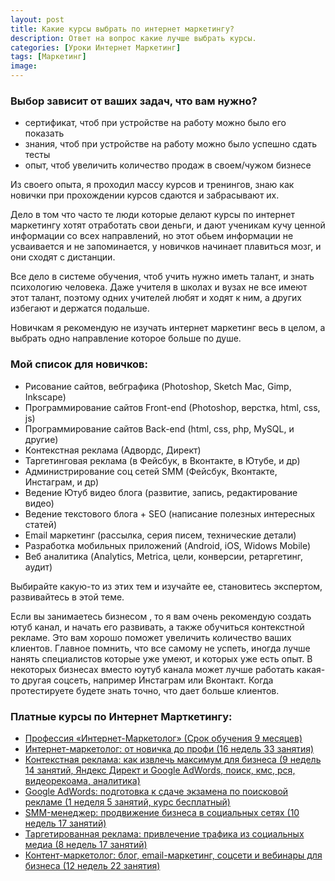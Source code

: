 ```yaml
---
layout: post
title: Какие курсы выбрать по интернет маркетингу?
description: Ответ на вопрос какие лучше выбрать курсы.
categories: [Уроки Интернет Маркетинг]
tags: [Маркетинг]
image:
---
```

<h3>Выбор зависит от ваших задач, что вам нужно?</h3>
<ul>
<li>сертификат, чтоб при устройстве на работу можно было его показать</li>
<li>знания, чтоб при устройстве на работу можно было успешно сдать тесты</li>
<li>опыт, чтоб увеличить количество продаж в своем/чужом бизнесе</li>
</ul>

Из своего опыта, я проходил массу курсов и тренингов, знаю как новички при прохождении курсов сдаются и забрасывают их.

Дело в том что часто те люди которые делают курсы по интернет маркетингу хотят отработать свои деньги, и дают ученикам кучу ценной информации со всех направлений, но этот обьем информации не усваивается и не запоминается, у новичков начинает плавиться мозг, и они сходят с дистанции.

Все дело в системе обучения, чтоб учить нужно иметь талант, и знать психологию человека. Даже учителя в школах и вузах не все имеют этот талант, поэтому одних учителей любят и ходят к ним, а других избегают и держатся подальше.

Новичкам я рекомендую не изучать интернет маркетинг весь в целом, а выбрать одно направление которое больше по душе.

<h3>Мой список для новичков:</h3>
<ul>
<li>Рисование сайтов, вебграфика (Photoshop, Sketch Mac, Gimp, Inkscape)</li>
<li>Программирование сайтов Front-end (Photoshop, верстка, html, css, js)</li>
<li>Программирование сайтов Back-end (html, css, php, MySQL, и другие)</li>
<li>Контекстная реклама (Адвордс, Директ)</li>
<li>Таргетинговая реклама (в Фейсбук, в Вконтакте, в Ютубе, и др)</li>
<li>Администрирование соц сетей SMM (Фейсбук, Вконтакте, Инстаграм, и др)</li>
<li>Ведение Ютуб видео блога (развитие, запись, редактирование видео)</li>
<li>Ведение текстового блога + SEO (написание полезных интересных статей)</li>
<li>Email маркетинг (раcсылка, серия писем, технические детали)</li>
<li>Разработка мобильных приложений (Android, iOS, Widows Mobile)</li>
<li>Веб аналитика (Analytics, Metrica, цели, конверсии, ретаргетинг, аудит)</li>
</ul>

Выбирайте какую-то из этих тем и изучайте ее, становитесь экспертом, развивайтесь в этой теме.

Если вы занимаетесь бизнесом , то я вам очень рекомендую создать ютуб канал, и начать его развивать, а также обучиться контекстной рекламе. Это вам хорошо поможет увеличить количество ваших клиентов. Главное помнить, что все самому не успеть, иногда лучше нанять специалистов которые уже умеют, и которых уже есть опыт. В некоторых бизнесах вместо юутуб канала может лучше работать какая-то другая соцсеть, например Инстаграм или Вконтакт. Когда протестируете будете знать точно, что дает больше клиентов.

<h3>Платные курсы по Интернет Марткетингу:</h3>
<ul>
	<li><a rel="nofollow" target="_blank" href="https://geekbrains.ru/go/4X7M2Y" onclick="ga('send', 'event', 'outbound', 'click', 'https://geekbrains.ru/go/4X7M2Y');" class="hvr-wobble-vertical">
		Профессия «Интернет-Маркетолог» (Срок обучения 9 месяцев)
	    </a></li>
	<li><a rel="nofollow" target="_blank" href="http://netology.ru/programs/distance-course-internet-marketing?pid=up5293644" onclick="ga('send', 'event', 'outbound', 'click', 'http://netology.ru/programs/distance-course-internet-marketing?pid=up5293644');" class="hvr-wobble-vertical">
		Интернет-маркетолог: от новичка до профи (16 недель 33 занятия)
	    </a></li>
	<li><a rel="nofollow" target="_blank" href="http://netology.ru/programs/context-target?pid=up5293644" onclick="ga('send', 'event', 'outbound', 'click', 'http://netology.ru/programs/context-target?pid=up5293644');" class="hvr-wobble-vertical">
		Контекстная реклама: как извлечь максимум для бизнеса (9 недель 14 занятий, Яндекс Директ и Google AdWords, поиск, кмс, рся, видеорекоама, аналитика)
		</a></li>
	<li><a rel="nofollow" target="_blank" href="http://netology.ru/programs/google-words?pid=up5293644" onclick="ga('send', 'event', 'outbound', 'click', 'http://netology.ru/programs/google-words?pid=up5293644');" class="hvr-wobble-vertical">
		Google AdWords: подготовка к сдаче экзамена по поисковой рекламе (1 неделя 5 занятий, курс бесплатный)
		</a></li>
	<li><a rel="nofollow" target="_blank" href="http://netology.ru/programs/smm-specialist?pid=up5293644" onclick="ga('send', 'event', 'outbound', 'click', 'http://netology.ru/programs/smm-specialist?pid=up5293644');" class="hvr-wobble-vertical">
		SMM-менеджер: продвижение бизнеса в социальных сетях (10 недель 17 занятий)
		</a></li>
	<li><a rel="nofollow" target="_blank" href="http://netology.ru/programs/target-smm?pid=up5293644" onclick="ga('send', 'event', 'outbound', 'click', 'http://netology.ru/programs/target-smm?pid=up5293644');" class="hvr-wobble-vertical">
		Таргетированная реклама: привлечение трафика из социальных медиа (8 недель 17 занятий)
		</a></li>
	<li><a rel="nofollow" target="_blank" href="http://netology.ru/programs/kontent-marketing?pid=up5293644" onclick="ga('send', 'event', 'outbound', 'click', 'http://netology.ru/programs/kontent-marketing?pid=up5293644');" class="hvr-wobble-vertical">
		Контент-маркетолог: блог, email-маркетинг, соцсети и вебинары для бизнеса (12 недель 22 занятия)
		</a></li>
</ul>
